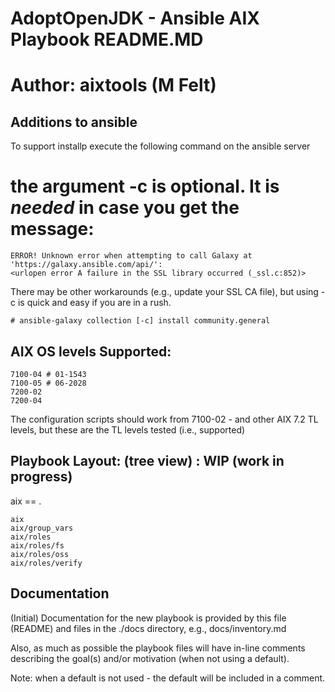# AdoptOpenJDK - Ansible AIX Playbook README.MD
# Author: aixtools (M Felt)

## Additions to ansible

To support installp execute the following command on the ansible server
# the argument -c is optional. It is _needed_ in case you get the message:
```
ERROR! Unknown error when attempting to call Galaxy at 'https://galaxy.ansible.com/api/':
<urlopen error A failure in the SSL library occurred (_ssl.c:852)>
```
There may be other workarounds (e.g., update your SSL CA file),
but using -c is quick and easy if you are in a rush.

```
# ansible-galaxy collection [-c] install community.general
```

## AIX OS levels Supported:

```
7100-04 # 01-1543
7100-05 # 06-2028
7200-02
7200-04
```

The configuration scripts should work from 7100-02 - and other
AIX 7.2 TL levels, but these are the TL levels tested (i.e., supported)


## Playbook Layout: (tree view) : WIP (work in progress)
aix == .
```
aix
aix/group_vars
aix/roles
aix/roles/fs
aix/roles/oss
aix/roles/verify
```

## Documentation

(Initial) Documentation for the new playbook is provided by this file (README)
and files in the ./docs directory, e.g., docs/inventory.md

Also, as much as possible the playbook files will have in-line comments
describing the goal(s) and/or motivation (when not using a default).

Note: when a default is not used - the default will be included in a comment.
